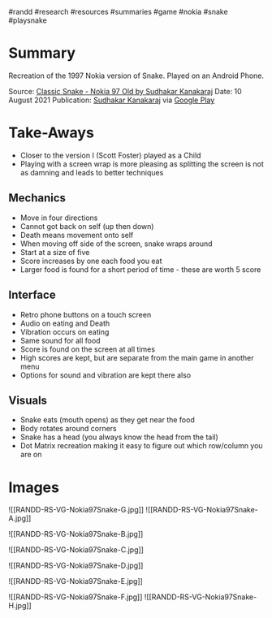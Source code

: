 #randd #research #resources #summaries #game #nokia #snake #playsnake 

# Summary
Recreation of the 1997 Nokia version of Snake. Played on an Android Phone.

Source: [Classic Snake - Nokia 97 Old by Sudhakar Kanakaraj](https://play.google.com/store/apps/details?id=com.whiture.apps.classic.snakes&hl=en&gl=US&pli=1)
Date: 10 August 2021
Publication: [Sudhakar Kanakaraj](https://play.google.com/store/apps/dev?id=7850462096578336079) via [Google Play](https://play.google.com/store/games)

# Take-Aways
* Closer to the version I (Scott Foster) played as a Child
* Playing with a screen wrap is more pleasing as splitting the screen is not as damning and leads to better techniques

## Mechanics
* Move in four directions
* Cannot got back on self (up then down)
* Death means movement onto self
* When moving off side of the screen, snake wraps around
* Start at a size of five
* Score increases by one each food you eat
* Larger food is found for a short period of time - these are worth 5 score

## Interface
* Retro phone buttons on a touch screen
* Audio on eating and Death
* Vibration occurs on eating
* Same sound for all food
* Score is found on the screen at all times
* High scores are kept, but are separate from the main game in another menu
* Options for sound and vibration are kept there also

## Visuals
* Snake eats (mouth opens) as they get near the food
* Body rotates around corners
* Snake has a head (you always know the head from the tail)
* Dot Matrix recreation making it easy to figure out which row/column you are on

# Images
![[RANDD-RS-VG-Nokia97Snake-G.jpg]]
![[RANDD-RS-VG-Nokia97Snake-A.jpg]]

![[RANDD-RS-VG-Nokia97Snake-B.jpg]]

![[RANDD-RS-VG-Nokia97Snake-C.jpg]]

![[RANDD-RS-VG-Nokia97Snake-D.jpg]]

![[RANDD-RS-VG-Nokia97Snake-E.jpg]]

![[RANDD-RS-VG-Nokia97Snake-F.jpg]]
![[RANDD-RS-VG-Nokia97Snake-H.jpg]]